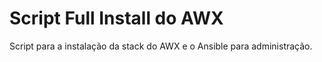 <h1> Script Full Install do AWX </h1>
Script para a instalação da stack do AWX e o Ansible para administração.
